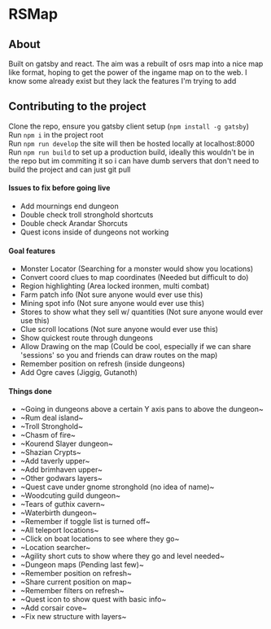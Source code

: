 # RSMap

## About
Built on gatsby and react. The aim was a rebuilt of osrs map into a nice map like format, hoping to get the power of the ingame map on to the web. I know some already exist but they lack the features I'm trying to add

## Contributing to the project
Clone the repo, ensure you gatsby client setup (`npm install -g gatsby`)  
Run `npm i` in the project root  
Run `npm run develop` the site will then be hosted locally at localhost:8000
Run `npm run build` to set up a production build, ideally this wouldn't be in the repo but im commiting it so i can have dumb servers that don't need to build the project and can just git pull


#### Issues to fix before going live
- Add mournings end dungeon
- Double check troll stronghold shortcuts
- Double check Arandar Shorcuts
- Quest icons inside of dungeons not working

#### Goal features
- Monster Locator (Searching for a monster would show you locations)
- Convert coord clues to map coordinates (Needed but difficult to do)
- Region highlighting (Area locked ironmen, multi combat)
- Farm patch info (Not sure anyone would ever use this)
- Mining spot info (Not sure anyone would ever use this)
- Stores to show what they sell w/ quantities (Not sure anyone would ever use this)
- Clue scroll locations (Not sure anyone would ever use this)
- Show quickest route through dungeons
- Allow Drawing on the map (Could be cool, especially if we can share 'sessions' so you and friends can draw routes on the map)
- Remember position on refresh (inside dungeons)
- Add Ogre caves (Jiggig, Gutanoth)

#### Things done
- ~Going in dungeons above a certain Y axis pans to above the dungeon~
- ~Rum deal island~
- ~Troll Stronghold~
- ~Chasm of fire~
- ~Kourend Slayer dungeon~
- ~Shazian Crypts~
- ~Add taverly upper~
- ~Add brimhaven upper~
- ~Other godwars layers~
- ~Quest cave under gnome stronghold (no idea of name)~
- ~Woodcuting guild dungeon~
- ~Tears of guthix cavern~
- ~Waterbirth dungeon~
- ~Remember if toggle list is turned off~
- ~All teleport locations~
- ~Click on boat locations to see where they go~
- ~Location searcher~
- ~Agility short cuts to show where they go and level needed~
- ~Dungeon maps (Pending last few)~
- ~Remember position on refresh~
- ~Share current position on map~
- ~Remember filters on refresh~
- ~Quest icon to show quest with basic info~
- ~Add corsair cove~
- ~Fix new structure with layers~
